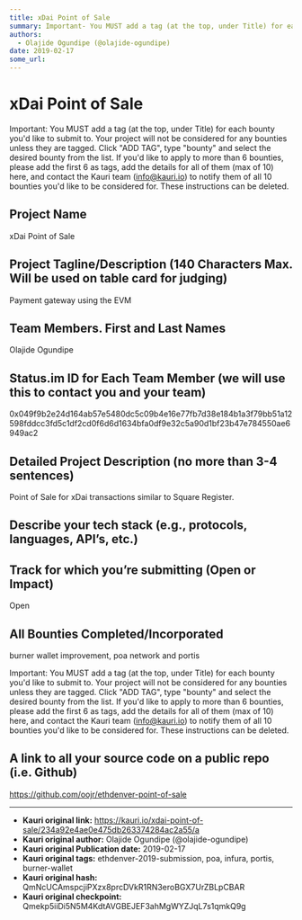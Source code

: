 ```yaml
---
title: xDai Point of Sale
summary: Important- You MUST add a tag (at the top, under Title) for each bounty youd like to submit to. Your project will not be considered for any bounties unless they are tagged. Click ADD TAG, type bounty and select the desired bounty from the list. If youd like to apply to more than 6 bounties, please add the first 6 as tags, add the details for all of them (max of 10) here, and contact the Kauri team (info@kauri.io) to notify them of all 10 bounties youd like to be considered for. These instruction
authors:
  - Olajide Ogundipe (@olajide-ogundipe)
date: 2019-02-17
some_url: 
---
```


# xDai Point of Sale



Important: You MUST add a tag (at the top, under Title) for each bounty you'd like to submit to. Your project will not be considered for any bounties unless they are tagged. Click "ADD TAG", type  "bounty" and select the desired bounty from the list. If you'd like to apply to more than 6 bounties, please add the first 6 as tags, add the details for all of them (max of 10) here, and contact the Kauri team (info@kauri.io) to notify them of all 10 bounties you'd like to be considered for. These instructions can be deleted.

## Project Name
xDai Point of Sale

## Project Tagline/Description (140 Characters Max. Will be used on table card for judging)
Payment gateway using the EVM

## Team Members. First and Last Names
Olajide Ogundipe


## Status.im ID for Each Team Member (we will use this to contact you and your team)
0x049f9b2e24d164ab57e5480dc5c09b4e16e77fb7d38e184b1a3f79bb51a12598fddcc3fd5c1df2cd0f6d6d1634bfa0df9e32c5a90d1bf23b47e784550ae6949ac2

## Detailed Project Description (no more than 3-4 sentences)
Point of Sale for xDai transactions similar to Square Register.

## Describe your tech stack (e.g., protocols, languages, API’s, etc.)


## Track for which you’re submitting (Open or Impact)
Open

## All Bounties Completed/Incorporated
burner wallet improvement, poa network and portis

Important: You MUST add a tag (at the top, under Title) for each bounty you'd like to submit to. Your project will not be considered for any bounties unless they are tagged. Click "ADD TAG", type  "bounty" and select the desired bounty from the list. If you'd like to apply to more than 6 bounties, please add the first 6 as tags, add the details for all of them (max of 10) here, and contact the Kauri team (info@kauri.io) to notify them of all 10 bounties you'd like to be considered for. These instructions can be deleted.

## A link to all your source code on a public repo (i.e. Github)
https://github.com/oojr/ethdenver-point-of-sale







---

- **Kauri original link:** https://kauri.io/xdai-point-of-sale/234a92e4ae0e475db263374284ac2a55/a
- **Kauri original author:** Olajide Ogundipe (@olajide-ogundipe)
- **Kauri original Publication date:** 2019-02-17
- **Kauri original tags:** ethdenver-2019-submission, poa, infura, portis, burner-wallet
- **Kauri original hash:** QmNcUCAmspcjiPXzx8prcDVkR1RN3eroBGX7UrZBLpCBAR
- **Kauri original checkpoint:** Qmekp5iiDi5N5M4KdtAVGBEJEF3ahMgWYZJqL7s1qmkQ9g



